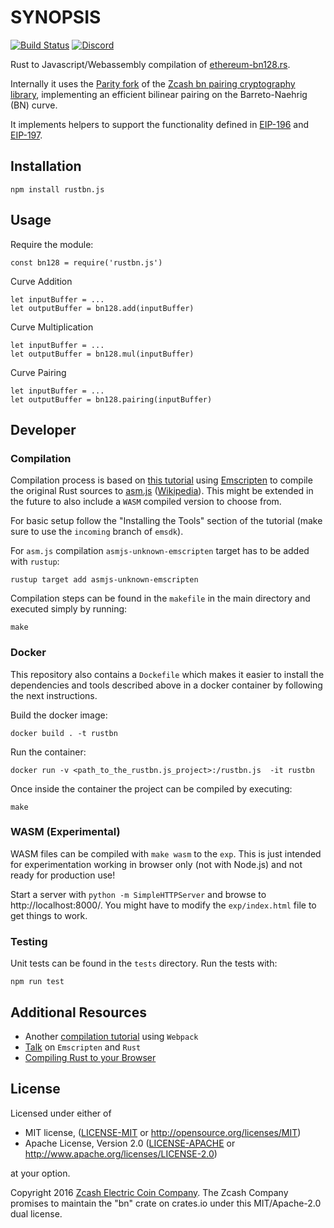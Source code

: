 # SYNOPSIS 
[![Build Status](https://img.shields.io/travis/ethereumjs/rustbn.js.svg?branch=master&style=flat-square)](https://travis-ci.org/ethereumjs/rustbn.js)
[![Discord][discord-badge]][discord-link]

Rust to Javascript/Webassembly compilation of [ethereum-bn128.rs](https://github.com/ewasm/ethereum-bn128.rs).

Internally it uses the [Parity fork](https://github.com/paritytech/bn) of the [Zcash bn
pairing cryptography library](https://github.com/zcash/bn), implementing an efficient bilinear pairing on the Barreto-Naehrig (BN) curve. 

It implements helpers to support the functionality defined in [EIP-196](https://eips.ethereum.org/EIPS/eip-196) and [EIP-197](https://eips.ethereum.org/EIPS/eip-197).

## Installation

`npm install rustbn.js`

## Usage

Require the module:

```
const bn128 = require('rustbn.js')
```

Curve Addition

```
let inputBuffer = ...
let outputBuffer = bn128.add(inputBuffer)
```

Curve Multiplication

```
let inputBuffer = ...
let outputBuffer = bn128.mul(inputBuffer)
```

Curve Pairing
```
let inputBuffer = ...
let outputBuffer = bn128.pairing(inputBuffer)
```

## Developer

### Compilation

Compilation process is based on [this tutorial](http://asquera.de/blog/2017-04-10/the-path-to-rust-on-the-web/) using [Emscripten](http://kripken.github.io/emscripten-site/) to compile the original Rust sources to [asm.js](http://asmjs.org/) ([Wikipedia](https://en.wikipedia.org/wiki/Asm.js)). This might be extended in the future to also include a ``WASM`` compiled version to choose from.

For basic setup follow the "Installing the Tools" section of the tutorial (make sure to use the ``incoming`` branch of ``emsdk``).

For ``asm.js`` compilation ``asmjs-unknown-emscripten`` target has to be added with ``rustup``:

```
rustup target add asmjs-unknown-emscripten
```

Compilation steps can be found in the ``makefile`` in the main directory and executed simply by
running:

```
make
```

### Docker

This repository also contains a `Dockefile` which makes it easier to install
the dependencies and tools described above in a docker container by following
the next instructions.

Build the docker image:

```
docker build . -t rustbn
```

Run the container:

```
docker run -v <path_to_the_rustbn.js_project>:/rustbn.js  -it rustbn
```

Once inside the container the project can be compiled by executing:

```
make
```

### WASM (Experimental)

WASM files can be compiled with ``make wasm`` to the ``exp``. This is just intended for experimentation
working in browser only (not with Node.js) and not ready for production use!

Start a server with ``python -m SimpleHTTPServer`` and browse to http://localhost:8000/. You might have
to modify the ``exp/index.html`` file to get things to work.

### Testing

Unit tests can be found in the ``tests`` directory. Run the tests with:

```
npm run test
```

## Additional Resources

- Another [compilation tutorial](https://medium.com/@ianjsikes/get-started-with-rust-webassembly-and-webpack-58d28e219635) using ``Webpack``
- [Talk](https://rreverser.com/rust-javascript-interop/) on ``Emscripten`` and ``Rust``
- [Compiling Rust to your Browser](https://www.hellorust.com/emscripten/)


## License

Licensed under either of

 * MIT license, ([LICENSE-MIT](LICENSE-MIT) or http://opensource.org/licenses/MIT)
 * Apache License, Version 2.0 ([LICENSE-APACHE](LICENSE-APACHE) or http://www.apache.org/licenses/LICENSE-2.0)

at your option.

Copyright 2016 [Zcash Electric Coin Company](https://z.cash/). The Zcash Company promises to maintain the "bn" crate on crates.io under this MIT/Apache-2.0 dual license.
 
[discord-badge]: https://img.shields.io/static/v1?logo=discord&label=discord&message=Join&color=blue
[discord-link]: https://discord.gg/TNwARpR

